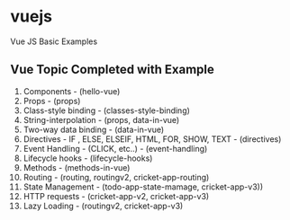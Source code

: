 # vuejs
Vue JS Basic Examples

Vue Topic Completed with Example
-----------------------------------
1. Components - (hello-vue)
2. Props - (props)
3. Class-style binding - (classes-style-binding)
4. String-interpolation - (props, data-in-vue)
5. Two-way data binding - (data-in-vue)
6. Directives - IF , ELSE, ELSEIF, HTML, FOR, SHOW, TEXT - (directives)
7. Event Handling - (CLICK, etc..) - (event-handling)
8. Lifecycle hooks - (lifecycle-hooks)
9. Methods - (methods-in-vue)
10. Routing - (routing, routingv2, cricket-app-routing)
11. State Management - (todo-app-state-mamage, cricket-app-v3))
12. HTTP requests - (cricket-app-v2, cricket-app-v3)
13. Lazy Loading - (routingv2, cricket-app-v3)
